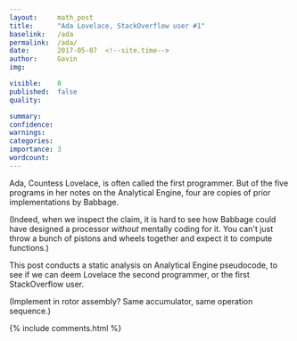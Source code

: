 ```yaml
---
layout: 	math_post
title:  	"Ada Lovelace, StackOverflow user #1"
baselink:	/ada
permalink:	/ada/
date:   	2017-05-07  <!--site.time-->
author:		Gavin	
img:		

visible:	0
published: 	false
quality:    

summary:	
confidence: 
warnings: 	
categories: 
importance: 3
wordcount: 		
---
```


Ada, Countess Lovelace, is often called the first programmer. But of the five programs in her notes on the Analytical Engine, four are copies of prior implementations by Babbage.

(Indeed, when we inspect the claim, it is hard to see how Babbage could have designed a processor <i>without</i> mentally coding for it. You can't just throw a bunch of pistons and wheels together and expect it to compute functions.)

This post conducts a static analysis on Analytical Engine pseudocode, to see if we can deem Lovelace the second programmer, or the first StackOverflow user.


(Implement in rotor assembly? Same accumulator, same operation sequence.)



{%  include comments.html %}